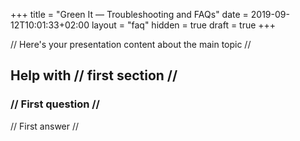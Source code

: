 +++
title = "Green It — Troubleshooting and FAQs"
date = 2019-09-12T10:01:33+02:00
layout = "faq"
hidden = true
draft = true
+++

// Here's your presentation content about the main topic //

## Help with // first section //

### // First question //

// First answer //
